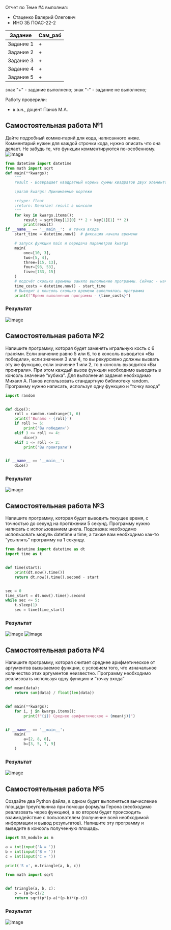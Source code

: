 Отчет по Теме #4 выполнил:
- Стаценко Валерий Олегович
- ИНО ЗБ ПОАС-22-2

| Задание | Сам_раб |
| ------ | ------ |
| Задание 1 | + |
| Задание 2 | + |
| Задание 3 | + |
| Задание 4 | + |
| Задание 5 | + |

знак "+" - задание выполнено; знак "-" - задание не выполнено;

Работу проверили:
- к.э.н., доцент Панов М.А.

## Самостоятельная работа №1
Дайте подробный комментарий для кода, написанного ниже.
Комментарий нужен для каждой строчки кода, нужно описать что она
делает. Не забудь те, что функции комментируются по-особенному.
![image](pic/book.png)

```python
from datetime import datetime
from math import sqrt
def main(**kwargs):
    """
    result - Возвращает квадратный корень суммы квадратов двух элементов кортежей

    :param kwargs: Принимаемые кортежи

    :rtype: float
    :return: Печатает result в консоли
    """
    for key in kwargs.items():
        result = sqrt(key[1][0] ** 2 + key[1][1] ** 2)
        print(result)
if __name__ == '__main__':  # точка входа
    start_time = datetime.now()  # фиксация начала времени

    # запуск функции main и передача параметров kwargs
    main(
        one=[10, 3],
        two=[5, 4],
        three=[15, 13],
        four=[93, 53],
        five=[133, 15]
    )
    # подсчёт сколько времени заняло выполнение программы. Сейчас - начало времени
    time_costs = datetime.now() - start_time
    # Выводит в консоль сколько времени выполнялась программа
    print(f"Время выполнения программы - {time_costs}")
```

### Результат

![image](pic/1.png)
  
## Самостоятельная работа №2
Напишите программу, которая будет заменять игральную кость с 6
гранями. Если значение равно 5 или 6, то в консоль выводится «Вы
победили», если значения 3 или 4, то вы рекурсивно должны вызвать
эту же функцию, если значение 1 или 2, то в консоль выводится «Вы
проиграли». При этом каждый вызов функции необходимо выводить в
консоль значение “кубика”. Для выполнения задания необходимо
Михаил А. Панов
использовать стандартную библиотеку random. Программу нужно
написать, используя одну функцию и “точку входа”

```python
import random


def dice():
    roll = random.randrange(1, 6)
    print(f'Выпало - {roll}')
    if roll >= 5:
        print('Вы победили')
    elif 3 <= roll <= 4:
        dice()
    elif 1 <= roll <= 2:
        print('Вы проиграли')


if __name__ == '__main__':
    dice()
```

### Результат

![image](pic/2.png)
  
## Самостоятельная работа №3
Напишите программу, которая будет выводить текущее время, с
точностью до секунд на протяжении 5 секунд. Программу нужно
написать с использованием цикла. Подсказка: необходимо
использовать модуль datetime и time, а также вам необходимо как-то
“усыплять” программу на 1 секунду.

```python
from datetime import datetime as dt
import time as t


def time(start):
    print(dt.now().time())
    return dt.now().time().second - start


sec = 0
time_start = dt.now().time().second
while sec <= 5:
    t.sleep(1)
    sec = time(time_start)
```

  ### Результат

![image](pic/3.png)
![image](pic/3.png)
  
## Самостоятельная работа №4
Напишите программу, которая считает среднее арифметическое от
аргументов вызываемое функции, с условием того, что изначальное
количество этих аргументов неизвестно. Программу необходимо
реализовать используя одну функцию и “точку входа”
  
```python
def mean(data):
    return sum(data) / float(len(data))


def main(**kwargs):
    for i, j in kwargs.items():
        print(f"{i}) Среднее арифметическое = {mean(j)}")


if __name__ == '__main__':
    main(
        a=[2, 8, 6],
        b=[3, 5, 7, 9]
    )
```

### Результат

![image](pic/4.png)
  
## Самостоятельная работа №5
Создайте два Python файла, в одном будет выполняться вычисление
площади треугольника при помощи формулы Герона (необходимо
реализовать через функцию), а во втором будет происходить
взаимодействие с пользователем (получение всей необходимой
информации и вывод результатов). Напишите эту программу и
выведите в консоль полученную площадь.
  
```python
import S5_module as m

a = int(input('A = '))
b = int(input('B = '))
c = int(input('C = '))

print('S =', m.triangle(a, b, c))
```
```python
from math import sqrt


def triangle(a, b, c):
    p = (a+b+c)/2
    return sqrt(p*(p-a)*(p-b)*(p-c))
```

### Результат

![image](pic/5.png)
 
